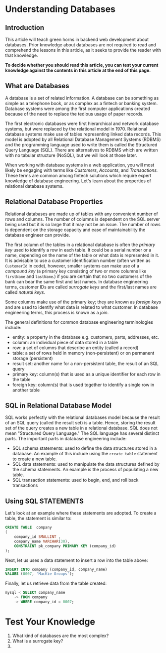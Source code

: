 # Understanding Databases
## Introduction
This article will teach green horns in backend web development about databases. Prior knowledge about databases are not required
to read and comprehend the lessons in this article, as it seeks to provide the reader with that knowledge.

**To decide whether you should read this article, you can test your current knowledge against the contents in this article at the end of this 
page.**
## What are Databases
A database is a set of related information. A database can be something as simple as a telephone book, or as complex as a fintech or
banking system. Database systems were among the first computer applications created because of the need to 
replace the tedious usage of paper records.

The first electronic databases were first hierarchical and network database systems, but were replaced by the relational model in 1970. Relational database systems
make use of tables representing linked data records. This model is adopted by all Relational Database Management Systems (RDBMS) and the programming language
used to write them is called the Structured Query Language (SQL). There are alternatives to RDBMS which are written with no tabular structure (NoSQL), but we will look at 
those later.

When working with database systems in a web application, you will most likely be engaging with terms like _Customers_, _Accounts_, and _Transactions._ These
terms are common among fintech solutions which require expert knowledge of database engineering. Let's learn about the properties of relational database systems.
## Relational Database Properties
Relational databases are made up of tables with any convenient number of rows and columns. The number of columns is dependent on the SQL server being used
but it is so large that it may not be an issue. The number of rows is dependent on the storage capacity and ease of maintainability the database engineer
can provide.

The first column of the tables in a relational database is often the _primary key_ used to identify a row in each table. It could be a serial number or a name, depending
on the name of the table or what data is represented in it. It is advisable to use a customer identification number (often written as `CustomerId` in code), however, smaller 
systems can make use of a _compound key_ (a primary key consisting of two or more columns like `firstName` and `lastName`.) if you are certain that no two
customers of the bank can bear the same first and last names. In database engineering terms, customer IDs are called _surrogate keys_ and the first/last names are called
_natural keys_.

Some columns make use of the primary key; they are known as _foreign keys_ and are used to identify what data is related to what customer. In database engineering
terms, this process is known as a _join_.

The general definitions for common database engineering terminologies include:
- entity: a property in the database e.g. customers, parts, addresses, etc.
- column: an individual piece of data stored in a table
- row: a set of columns that describe an entity (called a record)
- table: a set of rows held in memory (non-persistent) or on permanent storage (persistent)
- result set: another name for a non-persistent table, the result of an SQL query
- primary key: column(s) that is used as a unique identifier for each row in the table
- foreign key: column(s) that is used together to identify a single row in another table

## SQL in Relational Database Model
SQL works perfectly with the relational databases model because the result of an SQL query (called the result set) is a table. Hence, storing the result set of the 
query creates a new table in a relational database. SQL does not mean "Structured Query Language." The SQL language has several distinct parts. The important parts in 
database engineering include:
- SQL schema statements: used to define the data structures stored in a database. An example of this include using the `create table` statement to create a new table.
- SQL data statements: used to manipulate the data structures defined by the schema statements. An example is the process of populating a new table.
- SQL transaction statements: used to begin, end, and roll back transactions

## Using SQL STATEMENTS
Let's look at an example where these statements are adopted. To create a table, the statement is similar to:
```sql
CREATE TABLE  company
(
    company_id SMALLINT ,
    company_name VARCHAR(30),
    CONSTRAINT pk_company PRIMARY KEY (company_id)
);
```
Next, let us uses a data statement to insert a row into the table above:
```sql
INSERT INTO company (company_id, company_name)
VALUES (0007, 'MacKie Groups');
```
Finally, let us retrieve data from the table created:
```sql
mysql < SELECT company_name
    -> FROM company
    -> WHERE company_id = 0007;
```





# Test Your Knowledge
1. What kind of databases are the most complex?
2. What is a surrogate key?
3. 